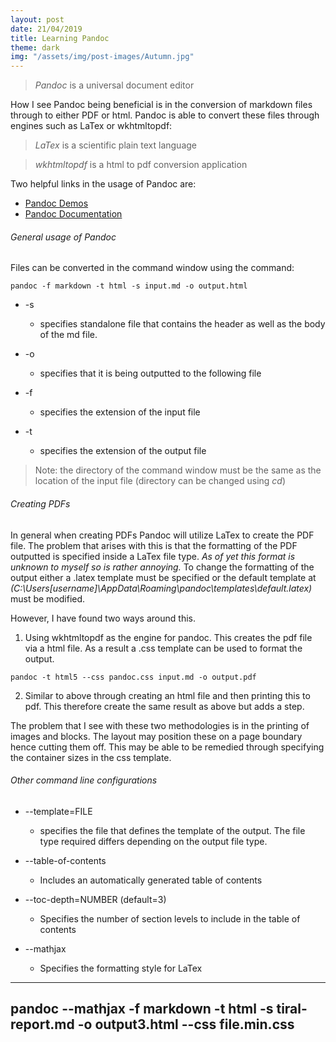 ```yaml
---
layout: post
date: 21/04/2019
title: Learning Pandoc
theme: dark
img: "/assets/img/post-images/Autumn.jpg"
---
```


> _Pandoc_ is a universal document editor

How I see Pandoc being beneficial is in the conversion of markdown files through to either PDF or html. Pandoc is able to convert these files through engines such as LaTex or wkhtmltopdf:

> _LaTex_ is a scientific plain text language

> _wkhtmltopdf_ is a html to pdf conversion application

Two helpful links in the usage of Pandoc are:

* [Pandoc Demos](https://pandoc.org/demos.html)
* [Pandoc Documentation](https://pandoc.org/MANUAL.html)

###### General usage of Pandoc

Files can be converted in the command window using the command:

```
pandoc -f markdown -t html -s input.md -o output.html
```

* -s
  * specifies standalone file that contains the header as well as the body of the md file.

* -o
  * specifies that it is being outputted to the following file

* -f
  * specifies the extension of the input file

* -t
  * specifies the extension of the output file

> Note: the directory of the command window must be the same as the location of the input file (directory can be changed using _cd_)


###### Creating PDFs

In general when creating PDFs Pandoc will utilize LaTex to create the PDF file.
The problem that arises with this is that the formatting of the PDF outputted is specified inside a LaTex file type. _As of yet this format is unknown to myself so is rather annoying._ To change the formatting of the output either a .latex template must be specified or the default template at _(C:\Users\[username]\AppData\Roaming\pandoc\templates\default.latex)_ must be modified.

However, I have found two ways around this.

1. Using wkhtmltopdf as the engine for pandoc. This creates the pdf file via a html file. As a result a .css template can be used to format the output.

~~~
pandoc -t html5 --css pandoc.css input.md -o output.pdf
~~~

2. Similar to above through creating an html file and then printing this to pdf. This therefore create the same result as above but adds a step.

The problem that I see with these two methodologies is in the printing of images and blocks. The layout may position these on a page boundary hence cutting them off. This may be able to be remedied through specifying the container sizes in the css template.

###### Other command line configurations

* --template=FILE
  * specifies the file that defines the template of the output. The file type required differs depending on the output file type.


* --table-of-contents
  * Includes an automatically generated table of contents

* --toc-depth=NUMBER (default=3)
  * Specifies the number of section levels to include in the table of contents

* --mathjax
  * Specifies the formatting style for LaTex
---
pandoc --mathjax -f markdown -t html -s tiral-report.md -o output3.html --css file.min.css
---
